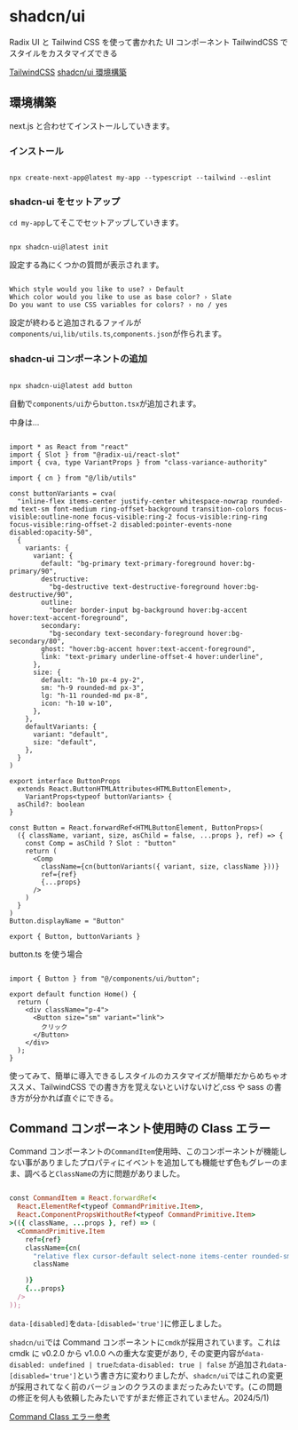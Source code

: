 # shadcn/ui

Radix UI と Tailwind CSS を使って書かれた UI コンポーネント
TailwindCSS でスタイルをカスタマイズできる

[TailwindCSS](https://tailwindcss.com/)
[shadcn/ui 環境構築](https://ui.shadcn.com/docs/installation/next)

## 環境構築

next.js と合わせてインストールしていきます。

### インストール

```

npx create-next-app@latest my-app --typescript --tailwind --eslint

```

### shadcn-ui をセットアップ

`cd my-app`してそこでセットアップしていきます。

```

npx shadcn-ui@latest init

```

設定する為にくつかの質問が表示されます。

```

Which style would you like to use? › Default
Which color would you like to use as base color? › Slate
Do you want to use CSS variables for colors? › no / yes

```

設定が終わると追加されるファイルが`components/ui`,`lib/utils.ts`,`components.json`が作られます。

### shadcn-ui コンポーネントの追加

```

npx shadcn-ui@latest add button

```

自動で`components/ui`から`button.tsx`が追加されます。

中身は...

```ruby:button.tsx

import * as React from "react"
import { Slot } from "@radix-ui/react-slot"
import { cva, type VariantProps } from "class-variance-authority"

import { cn } from "@/lib/utils"

const buttonVariants = cva(
  "inline-flex items-center justify-center whitespace-nowrap rounded-md text-sm font-medium ring-offset-background transition-colors focus-visible:outline-none focus-visible:ring-2 focus-visible:ring-ring focus-visible:ring-offset-2 disabled:pointer-events-none disabled:opacity-50",
  {
    variants: {
      variant: {
        default: "bg-primary text-primary-foreground hover:bg-primary/90",
        destructive:
          "bg-destructive text-destructive-foreground hover:bg-destructive/90",
        outline:
          "border border-input bg-background hover:bg-accent hover:text-accent-foreground",
        secondary:
          "bg-secondary text-secondary-foreground hover:bg-secondary/80",
        ghost: "hover:bg-accent hover:text-accent-foreground",
        link: "text-primary underline-offset-4 hover:underline",
      },
      size: {
        default: "h-10 px-4 py-2",
        sm: "h-9 rounded-md px-3",
        lg: "h-11 rounded-md px-8",
        icon: "h-10 w-10",
      },
    },
    defaultVariants: {
      variant: "default",
      size: "default",
    },
  }
)

export interface ButtonProps
  extends React.ButtonHTMLAttributes<HTMLButtonElement>,
    VariantProps<typeof buttonVariants> {
  asChild?: boolean
}

const Button = React.forwardRef<HTMLButtonElement, ButtonProps>(
  ({ className, variant, size, asChild = false, ...props }, ref) => {
    const Comp = asChild ? Slot : "button"
    return (
      <Comp
        className={cn(buttonVariants({ variant, size, className }))}
        ref={ref}
        {...props}
      />
    )
  }
)
Button.displayName = "Button"

export { Button, buttonVariants }

```

button.ts を使う場合

```ruby:page.tsx

import { Button } from "@/components/ui/button";

export default function Home() {
  return (
    <div className="p-4">
      <Button size="sm" variant="link">
        クリック
      </Button>
    </div>
  );
}

```

使ってみて、簡単に導入できるしスタイルのカスタマイズが簡単だからめちゃオススメ、TailwindCSS での書き方を覚えないといけないけど,css や sass の書き方が分かれば直ぐにできる。

## Command コンポーネント使用時の Class エラー

Command コンポーネントの`CommandItem`使用時、このコンポーネントが機能しない事がありましたプロパティにイベントを追加しても機能せず色もグレーのまま、調べると`ClassName`の方に問題がありました。

```ruby

const CommandItem = React.forwardRef<
  React.ElementRef<typeof CommandPrimitive.Item>,
  React.ComponentPropsWithoutRef<typeof CommandPrimitive.Item>
>(({ className, ...props }, ref) => (
  <CommandPrimitive.Item
    ref={ref}
    className={cn(
      "relative flex cursor-default select-none items-center rounded-sm px-2 py-1.5 text-sm outline-none aria-selected:bg-accent aria-selected:text-accent-foreground data-[disabled]:pointer-events-none data-[disabled='true']:opacity-50",
      className

    )}
    {...props}
  />
));

```

`data-[disabled]`を`data-[disabled='true']`に修正しました。

`shadcn/ui`では Command コンポーネントに`cmdk`が採用されています。これは cmdk に v0.2.0 から v1.0.0 への重大な変更があり,
その変更内容が`data-disabled: undefined | trueたdata-disabled: true | false`
が追加され`data-[disabled='true']`という書き方に変わりましたが、`shadcn/ui`ではこれの変更が採用されてなく前のバージョンのクラスのままだったみたいです。(この問題の修正を何人も依頼したみたいですがまだ修正されていません。2024/5/1)

[Command Class エラー参考](https://github.com/shadcn-ui/ui/discussions/2976)
